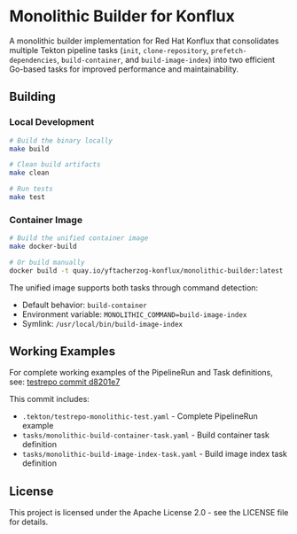 # Monolithic Builder for Konflux

A monolithic builder implementation for Red Hat Konflux that consolidates multiple Tekton pipeline tasks (`init`, `clone-repository`, `prefetch-dependencies`, `build-container`, and `build-image-index`) into two efficient Go-based tasks for improved performance and maintainability.

## Building

### Local Development
```bash
# Build the binary locally
make build

# Clean build artifacts
make clean

# Run tests
make test
```

### Container Image
```bash
# Build the unified container image
make docker-build

# Or build manually
docker build -t quay.io/yftacherzog-konflux/monolithic-builder:latest .
```

The unified image supports both tasks through command detection:
- Default behavior: `build-container`
- Environment variable: `MONOLITHIC_COMMAND=build-image-index`
- Symlink: `/usr/local/bin/build-image-index`

## Working Examples

For complete working examples of the PipelineRun and Task definitions, see:
[testrepo commit d8201e7](https://github.com/yftacherzog/testrepo/commit/d8201e7f220df3f57d77dc3e680e45eb623debd8)

This commit includes:
- `.tekton/testrepo-monolithic-test.yaml` - Complete PipelineRun example
- `tasks/monolithic-build-container-task.yaml` - Build container task definition
- `tasks/monolithic-build-image-index-task.yaml` - Build image index task definition

## License

This project is licensed under the Apache License 2.0 - see the LICENSE file for details.
